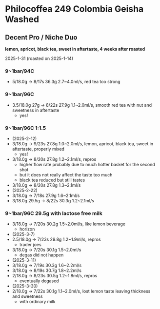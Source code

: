 # Philocoffea 249 Colombia Geisha Washed

## Decent Pro / Niche Duo

**lemon, apricot, black tea, sweet in aftertaste, 4 weeks after roasted**

2025-1-31 (roasted on 2025-1-14)

### 9~1bar/94C

- 5/18.0g -> 8/17s 36.3g 2.7\~4.0ml/s, red tea too strong

### 9~1bar/96C

- 3.5/18.0g 27g -> 8/22s 27.9g 1.1\~2.0ml/s, smooth red tea with nut and sweetness in aftertaste
  - yes!

### 9~1bar/96C 1:1.5

- (2025-2-12)
- 3/18.0g -> 9/23s 27.8g 1.0\~2.0ml/s, lemon, apricot, black tea, sweet in aftertaste, properly mixed
  - yes!
- 3/18.0g -> 8/20s 27.8g 1.2\~2.1ml/s, repros
  - higher flow rate probably due to much hotter basket for the second shot
  - but it does not really affect the taste too much
  - black tea reduced but still tastes
- 3/18.0g -> 8/20s 27.8g 1.3\~2.1ml/s
- (2025-2-22)
- 3/18.0g -> 7/18s 27.9g 1.6\~2.1ml/s
- 3/18.0g 29.5g -> 8/22s 30.3g 1.2\~2.1ml/s

### 9~1bar/96C 29.5g with lactose free milk

- 3/18.0g -> 7/20s 30.2g 1.5\~2.0ml/s, like lemon beverage
  - horizon
- (2025-3-7)
- 2.5/18.0g -> 7/23s 29.8g 1.2\~1.9ml/s, repros
  - trader joes
- 3/18.0g -> 7/20s 30.1g 1.5\~2.0ml/s
  - degas did not happen
- (2025-3-11)
- 3/18.0g -> 7/19s 30.3g 1.6\~2.2ml/s
- 3/18.0g -> 8/19s 30.7g 1.8\~2.2ml/s
- 2/18.0g -> 8/23s 30.5g 1.2\~1.8ml/s, repros
  - eventually degased
- (2025-3-30)
- 2/18.0g -> 7/22s 30.1g 1.1\~2.0ml/s, lost lemon taste leaving thickness and sweetness
  - with ordinary milk
